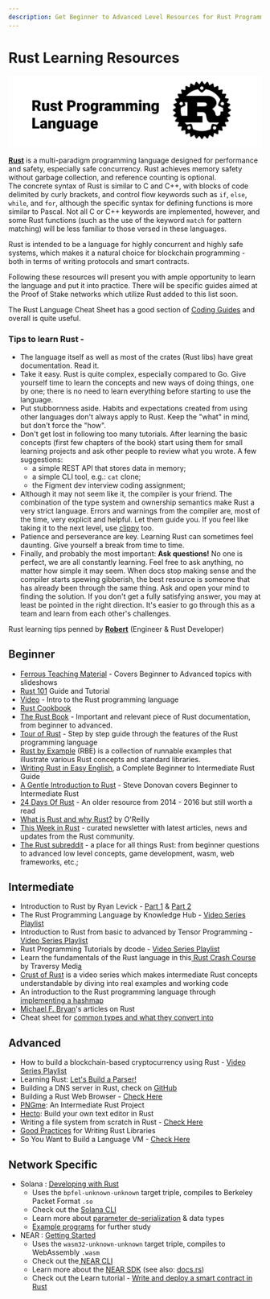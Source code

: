 ```yaml
---
description: Get Beginner to Advanced Level Resources for Rust Programming Language
---
```


# Rust Learning Resources

![](../../.gitbook/assets/rust-programming-language.png)

[**Rust**](https://www.rust-lang.org/learn) is a multi-paradigm programming language designed for performance and safety, especially safe concurrency. Rust achieves memory safety without garbage collection, and reference counting is optional.  
The concrete syntax of Rust is similar to C and C++, with blocks of code delimited by curly brackets, and control flow keywords such as `if`, `else`, `while`, and `for`, although the specific syntax for defining functions is more similar to Pascal. Not all C or C++ keywords are implemented, however, and some Rust functions \(such as the use of the keyword `match` for pattern matching\) will be less familiar to those versed in these languages.

Rust is intended to be a language for highly concurrent and highly safe systems, which makes it a natural choice for blockchain programming - both in terms of writing protocols and smart contracts.

Following these resources will present you with ample opportunity to learn the language and put it into practice. There will be specific guides aimed at the Proof of Stake networks which utilize Rust added to this list soon.

The Rust Language Cheat Sheet has a good section of [Coding Guides](https://cheats.rs/#coding-guides) and overall is quite useful.

### Tips to learn Rust - 

* The language itself as well as most of the crates \(Rust libs\) have great documentation. Read it.
* Take it easy. Rust is quite complex, especially compared to Go. Give yourself time to learn the concepts and new ways of doing things, one by one; there is no need to learn everything before starting to use the language.
* Put stubbornness aside. Habits and expectations created from using other languages don't always apply to Rust. Keep the "what" in mind, but don't force the "how".
* Don't get lost in following too many tutorials. After learning the basic concepts \(first few chapters of the book\) start using them for small learning projects and ask other people to review what you wrote. A few suggestions:
  * a simple REST API that stores data in memory;
  * a simple CLI tool, e.g.: `cat` clone; 
  * the Figment dev interview coding assignment;
* Although it may not seem like it, the compiler is your friend. The combination of the type system and ownership semantics make Rust a very strict language. Errors and warnings from the compiler are, most of the time, very explicit and helpful. Let them guide you. If you feel like taking it to the next level, use [clippy](https://github.com/rust-lang/rust-clippy) too.
* Patience and perseverance are key. Learning Rust can sometimes feel daunting. Give yourself a break from time to time.
* Finally, and probably the most important: **Ask questions!** No one is perfect, we are all constantly learning. Feel free to ask anything, no matter how simple it may seem. When docs stop making sense and the compiler starts spewing gibberish, the best resource is someone that has already been through the same thing. Ask and open your mind to finding the solution. If you don't get a fully satisfying answer, you may at least be pointed in the right direction. It's easier to go through this as a team and learn from each other's challenges.

Rust learning tips penned by [**Robert**](https://github.com/roignpar) \(Engineer & Rust Developer\) 

## Beginner

* [Ferrous Teaching Material](https://ferrous-systems.github.io/teaching-material/) - Covers Beginner to Advanced topics with slideshows
* [Rust 101](https://www.ralfj.de/projects/rust-101/main.html) Guide and Tutorial
* [Video](https://youtu.be/agzf6ftEsLU) - Intro to the Rust programming language
* [Rust Cookbook](https://rust-lang-nursery.github.io/rust-cookbook/intro.html) 
* [The Rust Book](https://doc.rust-lang.org/stable/book/) - Important and relevant piece of Rust documentation, from beginner to advanced.
* [Tour of Rust](https://tourofrust.com/index.html) - Step by step guide through the features of the Rust programming language
* [Rust by Example](https://doc.rust-lang.org/rust-by-example/) \(RBE\) is a collection of runnable examples that illustrate various Rust concepts and standard libraries.
* [Writing Rust in Easy English](https://dhghomon.github.io/easy_rust/Chapter_3.html), a Complete Beginner to Intermediate Rust Guide
* [A Gentle Introduction to Rust](https://stevedonovan.github.io/rust-gentle-intro/) - Steve Donovan covers Beginner to Intermediate Rust
* [24 Days Of Rust](http://zsiciarz.github.io/24daysofrust/index.html) - An older resource from 2014 - 2016 but still worth a read
* [What is Rust and why Rust?](https://www.oreilly.com/content/why-rust/) by O'Reilly
* [This Week in Rust](https://this-week-in-rust.org/) - curated newsletter with latest articles, news and updates from the Rust community.
* [The Rust subreddit](https://www.reddit.com/r/rust/) - a place for all things Rust: from beginner questions to advanced low level concepts, game development, wasm, web frameworks, etc.;

## Intermediate

* Introduction to Rust by Ryan Levick - [Part 1](https://youtu.be/WnWGO-tLtLA) & [Part 2](https://youtu.be/lLWchWTUFOQ)
* The Rust Programming Language by Knowledge Hub - [Video Series Playlist](https://youtube.com/playlist?list=PL7Y5Yox90r8M9yVblJ2ey_2RHo0frcUsX)
* Introduction to Rust from basic to advanced by Tensor Programming - [Video Series Playlist](https://youtube.com/playlist?list=PLJbE2Yu2zumDF6BX6_RdPisRVHgzV02NW)
* Rust Programming Tutorials by dcode - [Video Series Playlist](https://youtube.com/playlist?list=PLVvjrrRCBy2JSHf9tGxGKJ-bYAN_uDCUL)
* Learn the fundamentals of the Rust language in this[ Rust Crash Course](https://www.youtube.com/watch?v=zF34dRivLOw) by Traversy Medi[a ](https://www.youtube.com/watch?v=zF34dRivLOw)
* [Crust of Rust](https://youtube.com/playlist?list=PLqbS7AVVErFiWDOAVrPt7aYmnuuOLYvOa) is a video series which makes intermediate Rust concepts understandable by diving into real examples and working code
* An introduction to the Rust programming language through[ implementing a hashmap](https://youtu.be/DWNyZXUC1u4)
* [Michael F. Bryan](https://adventures.michaelfbryan.com/tags/rust/)'s articles on Rust
* Cheat sheet for [common types and what they convert into](https://upsuper.github.io/rust-cheatsheet/)

## Advanced

* How to build a blockchain-based cryptocurrency using Rust - [Video Series Playlist](https://youtube.com/playlist?list=PLwnSaD6BDfXL0RiKT_5nOIdxTxZWpPtAv)
* Learning Rust: [Let's Build a Parser!](https://codeandbitters.com/lets-build-a-parser/)
* Building a DNS server in Rust, check on [GitHub](https://github.com/EmilHernvall/dnsguide)
* Building a Rust Web Browser - [Check Here](https://joshondesign.com/tags/browser)
* [PNGme](https://picklenerd.github.io/pngme_book/): An Intermediate Rust Project
* [Hecto](https://www.philippflenker.com/hecto/): Build your own text editor in Rust
* Writing a file system from scratch in Rust - [Check Here](https://blog.carlosgaldino.com/writing-a-file-system-from-scratch-in-rust.html)
* [Good Practices](https://pascalhertleif.de/artikel/good-practices-for-writing-rust-libraries/) for Writing Rust Libraries
* So You Want to Build a Language VM - [Check Here](https://blog.subnetzero.io/post/building-language-vm-part-00/)

## Network Specific

* Solana : [Developing with Rust](https://docs.solana.com/developing/on-chain-programs/developing-rust)
  * Uses the `bpfel-unknown-unknown` target triple, compiles to Berkeley Packet Format `.so` 
  * Check out the [Solana CLI](https://docs.solana.com/cli/install-solana-cli-tools)
  * Learn more about [parameter de-serialization](https://docs.solana.com/developing/on-chain-programs/developing-rust#parameter-deserialization) & data types
  * [Example programs](https://github.com/solana-labs/solana-program-library/tree/master/examples/rust) for further study 
* NEAR : [Getting Started](https://docs.near.org/docs/develop/contracts/rust/intro#getting-started)
  * Uses the `wasm32-unknown-unknown` target triple, compiles to WebAssembly `.wasm`
  * Check out the[ NEAR CLI](https://docs.near.org/docs/tools/near-cli)
  * Learn more about the [NEAR SDK](https://docs.near.org/docs/develop/contracts/rust/near-sdk-rs) \(see also: [docs.rs](https://docs.rs/near-sdk/3.1.0/near_sdk/)\)
  * Check out the Learn tutorial - [Write and deploy a smart contract in Rust](https://learn.figment.io/network-documentation/near/tutorials/write-and-deploy-a-smart-contract-on-near)

